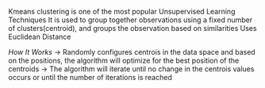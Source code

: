 Kmeans clustering is one of the most popular Unsupervised Learning Techniques
It is used to group together observations using a fixed number of clusters(centroid), and groups the observation based on similarities
Uses Euclidean Distance


*How It Works*
-> Randomly configures centrois in the data space and based on the positions, the algorithm will optimize for the best position    of the centroids
-> The algorithm will iterate until no change in the centrois values occurs or until the number of iterations is reached
